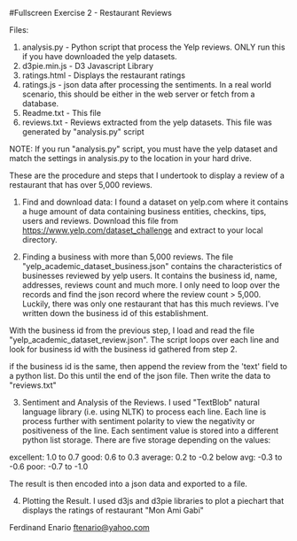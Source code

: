 #Fullscreen Exercise 2 - Restaurant Reviews

Files:
1. analysis.py - Python script that process the Yelp reviews. ONLY run this if
  you have downloaded the yelp datasets.
2. d3pie.min.js - D3 Javascript Library
3. ratings.html - Displays the restaurant ratings
4. ratings.js - json data after processing the sentiments. In a real world
  scenario, this should be either in the web server or fetch from a database.
5. Readme.txt - This file
6. reviews.txt - Reviews extracted from the yelp datasets. This file was generated
  by "analysis.py" script

NOTE: If you run "analysis.py" script, you must have the yelp dataset and match
the settings in analysis.py to the location in your hard drive.

These are the procedure and steps that I undertook to display a review
of a restaurant that has over 5,000 reviews.

1. Find and download data:
I found a dataset on yelp.com where it contains a huge amount of data
containing business entities, checkins, tips, users and reviews. Download this
file from https://www.yelp.com/dataset_challenge and extract to your local
directory.

2. Finding a business with more than 5,000 reviews.
The file "yelp_academic_dataset_business.json" contains the characteristics
of businesses reviewed by yelp users. It contains the business id, name,
addresses, reviews count and much more.
I only need to loop over the records and find the json record where the
review count > 5,000. Luckily, there was only one restaurant that has this
much reviews. I've written down the business id of this establishment.

With the business id from the previous step, I load and read the file
"yelp_academic_dataset_review.json". The script loops over each line and look
for business id with the business id gathered from step 2.

if the business id is the same, then append the review from the 'text' field
to a python list. Do this until the end of the json file. Then write the data
to "reviews.txt"

3. Sentiment and Analysis of the Reviews.
I used "TextBlob" natural language library (i.e. using NLTK) to process
each line. Each line is process further with sentiment polarity to view the
negativity or positiveness of the line. Each sentiment value is stored into a
different python list storage. There are five storage depending on the values:

excellent:  1.0 to 0.7
good:       0.6 to 0.3
average:    0.2 to -0.2
below avg:  -0.3 to -0.6
poor:       -0.7 to -1.0

The result is then encoded into a json data and exported to a file.

4. Plotting the Result.
I used d3js and d3pie libraries to plot a piechart that displays the ratings
of restaurant "Mon Ami Gabi"

Ferdinand Enario
ftenario@yahoo.com
